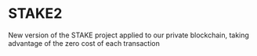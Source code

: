 # STAKE2
New version of the STAKE project applied to our private blockchain, taking advantage of the zero cost of each transaction
